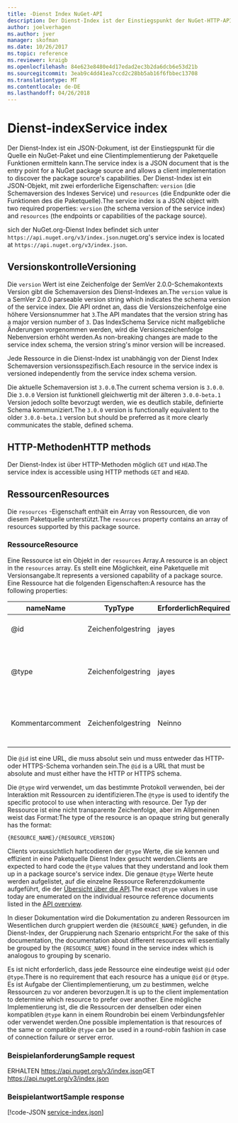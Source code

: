 ```yaml
---
title: -Dienst Index NuGet-API
description: Der Dienst-Index ist der Einstiegspunkt der NuGet-HTTP-API und listet die Funktionen des Servers.
author: joelverhagen
ms.author: jver
manager: skofman
ms.date: 10/26/2017
ms.topic: reference
ms.reviewer: kraigb
ms.openlocfilehash: 84e623e8480e4d17edad2ec3b2da6dcb6e53d21b
ms.sourcegitcommit: 3eab9c4dd41ea7ccd2c28bb5ab16f6fbbec13708
ms.translationtype: MT
ms.contentlocale: de-DE
ms.lasthandoff: 04/26/2018
---
```

# <a name="service-index"></a><span data-ttu-id="27e7f-103">Dienst-index</span><span class="sxs-lookup"><span data-stu-id="27e7f-103">Service index</span></span>

<span data-ttu-id="27e7f-104">Der Dienst-Index ist ein JSON-Dokument, ist der Einstiegspunkt für die Quelle ein NuGet-Paket und eine Clientimplementierung der Paketquelle Funktionen ermitteln kann.</span><span class="sxs-lookup"><span data-stu-id="27e7f-104">The service index is a JSON document that is the entry point for a NuGet package source and allows a client implementation to discover the package source's capabilities.</span></span> <span data-ttu-id="27e7f-105">Der Dienst-Index ist ein JSON-Objekt, mit zwei erforderliche Eigenschaften: `version` (die Schemaversion des Indexes Service) und `resources` (die Endpunkte oder die Funktionen des die Paketquelle).</span><span class="sxs-lookup"><span data-stu-id="27e7f-105">The service index is a JSON object with two required properties: `version` (the schema version of the service index) and `resources`  (the endpoints or capabilities of the package source).</span></span>

<span data-ttu-id="27e7f-106">sich der NuGet.org-Dienst Index befindet sich unter `https://api.nuget.org/v3/index.json`.</span><span class="sxs-lookup"><span data-stu-id="27e7f-106">nuget.org's service index is located at `https://api.nuget.org/v3/index.json`.</span></span>

## <a name="versioning"></a><span data-ttu-id="27e7f-107">Versionskontrolle</span><span class="sxs-lookup"><span data-stu-id="27e7f-107">Versioning</span></span>

<span data-ttu-id="27e7f-108">Die `version` Wert ist eine Zeichenfolge der SemVer 2.0.0-Schemakontexts Version gibt die Schemaversion des Dienst-Indexes an.</span><span class="sxs-lookup"><span data-stu-id="27e7f-108">The `version` value is a SemVer 2.0.0 parseable version string which indicates the schema version of the service index.</span></span> <span data-ttu-id="27e7f-109">Die API ordnet an, dass die Versionszeichenfolge eine höhere Versionsnummer hat `3`.</span><span class="sxs-lookup"><span data-stu-id="27e7f-109">The API mandates that the version string has a major version number of `3`.</span></span> <span data-ttu-id="27e7f-110">Das IndexSchema Service nicht maßgebliche Änderungen vorgenommen werden, wird die Versionszeichenfolge Nebenversion erhöht werden.</span><span class="sxs-lookup"><span data-stu-id="27e7f-110">As non-breaking changes are made to the service index schema, the version string's minor version will be increased.</span></span>

<span data-ttu-id="27e7f-111">Jede Ressource in die Dienst-Index ist unabhängig von der Dienst Index Schemaversion versionsspezifisch.</span><span class="sxs-lookup"><span data-stu-id="27e7f-111">Each resource in the service index is versioned independently from the service index schema version.</span></span>

<span data-ttu-id="27e7f-112">Die aktuelle Schemaversion ist `3.0.0`.</span><span class="sxs-lookup"><span data-stu-id="27e7f-112">The current schema version is `3.0.0`.</span></span> <span data-ttu-id="27e7f-113">Die `3.0.0` Version ist funktionell gleichwertig mit der älteren `3.0.0-beta.1` Version jedoch sollte bevorzugt werden, wie es deutlich stabile, definierte Schema kommuniziert.</span><span class="sxs-lookup"><span data-stu-id="27e7f-113">The `3.0.0` version is functionally equivalent to the older `3.0.0-beta.1` version but should be preferred as it more clearly communicates the stable, defined schema.</span></span>

## <a name="http-methods"></a><span data-ttu-id="27e7f-114">HTTP-Methoden</span><span class="sxs-lookup"><span data-stu-id="27e7f-114">HTTP methods</span></span>

<span data-ttu-id="27e7f-115">Der Dienst-Index ist über HTTP-Methoden möglich `GET` und `HEAD`.</span><span class="sxs-lookup"><span data-stu-id="27e7f-115">The service index is accessible using HTTP methods `GET` and `HEAD`.</span></span>

## <a name="resources"></a><span data-ttu-id="27e7f-116">Ressourcen</span><span class="sxs-lookup"><span data-stu-id="27e7f-116">Resources</span></span>

<span data-ttu-id="27e7f-117">Die `resources` -Eigenschaft enthält ein Array von Ressourcen, die von diesem Paketquelle unterstützt.</span><span class="sxs-lookup"><span data-stu-id="27e7f-117">The `resources` property contains an array of resources supported by this package source.</span></span>

### <a name="resource"></a><span data-ttu-id="27e7f-118">Ressource</span><span class="sxs-lookup"><span data-stu-id="27e7f-118">Resource</span></span>

<span data-ttu-id="27e7f-119">Eine Ressource ist ein Objekt in der `resources` Array.</span><span class="sxs-lookup"><span data-stu-id="27e7f-119">A resource is an object in the `resources` array.</span></span> <span data-ttu-id="27e7f-120">Es stellt eine Möglichkeit, eine Paketquelle mit Versionsangabe.</span><span class="sxs-lookup"><span data-stu-id="27e7f-120">It represents a versioned capability of a package source.</span></span> <span data-ttu-id="27e7f-121">Eine Ressource hat die folgenden Eigenschaften:</span><span class="sxs-lookup"><span data-stu-id="27e7f-121">A resource has the following properties:</span></span>

<span data-ttu-id="27e7f-122">name</span><span class="sxs-lookup"><span data-stu-id="27e7f-122">Name</span></span>          | <span data-ttu-id="27e7f-123">Typ</span><span class="sxs-lookup"><span data-stu-id="27e7f-123">Type</span></span>   | <span data-ttu-id="27e7f-124">Erforderlich</span><span class="sxs-lookup"><span data-stu-id="27e7f-124">Required</span></span> | <span data-ttu-id="27e7f-125">Hinweise</span><span class="sxs-lookup"><span data-stu-id="27e7f-125">Notes</span></span>
------------- | ------ | -------- | -----
@id           | <span data-ttu-id="27e7f-126">Zeichenfolge</span><span class="sxs-lookup"><span data-stu-id="27e7f-126">string</span></span> | <span data-ttu-id="27e7f-127">ja</span><span class="sxs-lookup"><span data-stu-id="27e7f-127">yes</span></span>      | <span data-ttu-id="27e7f-128">Die URL der Ressource</span><span class="sxs-lookup"><span data-stu-id="27e7f-128">The URL to the resource</span></span>
@type         | <span data-ttu-id="27e7f-129">Zeichenfolge</span><span class="sxs-lookup"><span data-stu-id="27e7f-129">string</span></span> | <span data-ttu-id="27e7f-130">ja</span><span class="sxs-lookup"><span data-stu-id="27e7f-130">yes</span></span>      | <span data-ttu-id="27e7f-131">Eine Zeichenfolgenkonstante, die den Ressourcentyp darstellt.</span><span class="sxs-lookup"><span data-stu-id="27e7f-131">A string constant representing the resource type</span></span>
<span data-ttu-id="27e7f-132">Kommentar</span><span class="sxs-lookup"><span data-stu-id="27e7f-132">comment</span></span>       | <span data-ttu-id="27e7f-133">Zeichenfolge</span><span class="sxs-lookup"><span data-stu-id="27e7f-133">string</span></span> | <span data-ttu-id="27e7f-134">Nein</span><span class="sxs-lookup"><span data-stu-id="27e7f-134">no</span></span>       | <span data-ttu-id="27e7f-135">Eine lesbare Beschreibung der Ressource</span><span class="sxs-lookup"><span data-stu-id="27e7f-135">A human readable description of the resource</span></span>

<span data-ttu-id="27e7f-136">Die `@id` ist eine URL, die muss absolut sein und muss entweder das HTTP- oder HTTPS-Schema vorhanden sein.</span><span class="sxs-lookup"><span data-stu-id="27e7f-136">The `@id` is a URL that must be absolute and must either have the HTTP or HTTPS schema.</span></span>

<span data-ttu-id="27e7f-137">Die `@type` wird verwendet, um das bestimmte Protokoll verwenden, bei der Interaktion mit Ressourcen zu identifizieren.</span><span class="sxs-lookup"><span data-stu-id="27e7f-137">The `@type` is used to identify the specific protocol to use when interacting with resource.</span></span> <span data-ttu-id="27e7f-138">Der Typ der Ressource ist eine nicht transparente Zeichenfolge, aber im Allgemeinen weist das Format:</span><span class="sxs-lookup"><span data-stu-id="27e7f-138">The type of the resource is an opaque string but generally has the format:</span></span>

    {RESOURCE_NAME}/{RESOURCE_VERSION}

<span data-ttu-id="27e7f-139">Clients voraussichtlich hartcodieren der `@type` Werte, die sie kennen und effizient in eine Paketquelle Dienst Index gesucht werden.</span><span class="sxs-lookup"><span data-stu-id="27e7f-139">Clients are expected to hard code the `@type` values that they understand and look them up in a package source's service index.</span></span> <span data-ttu-id="27e7f-140">Die genaue `@type` Werte heute werden aufgelistet, auf die einzelne Ressource Referenzdokumente aufgeführt, die der [Übersicht über die API](overview.md#resources-and-schema).</span><span class="sxs-lookup"><span data-stu-id="27e7f-140">The exact `@type` values in use today are enumerated on the individual resource reference documents listed in the [API overview](overview.md#resources-and-schema).</span></span>

<span data-ttu-id="27e7f-141">In dieser Dokumentation wird die Dokumentation zu anderen Ressourcen im Wesentlichen durch gruppiert werden die `{RESOURCE_NAME}` gefunden, in die Dienst-Index, der Gruppierung nach Szenario entspricht.</span><span class="sxs-lookup"><span data-stu-id="27e7f-141">For the sake of this documentation, the documentation about different resources will essentially be grouped by the `{RESOURCE_NAME}` found in the service index which is analogous to grouping by scenario.</span></span> 

<span data-ttu-id="27e7f-142">Es ist nicht erforderlich, dass jede Ressource eine eindeutige weist `@id` oder `@type`.</span><span class="sxs-lookup"><span data-stu-id="27e7f-142">There is no requirement that each resource has a unique `@id` or `@type`.</span></span> <span data-ttu-id="27e7f-143">Es ist Aufgabe der Clientimplementierung, um zu bestimmen, welche Ressourcen zu vor anderen bevorzugen.</span><span class="sxs-lookup"><span data-stu-id="27e7f-143">It is up to the client implementation to determine which resource to prefer over another.</span></span> <span data-ttu-id="27e7f-144">Eine mögliche Implementierung ist, die die Ressourcen der denselben oder einen kompatiblen `@type` kann in einem Roundrobin bei einem Verbindungsfehler oder verwendet werden.</span><span class="sxs-lookup"><span data-stu-id="27e7f-144">One possible implementation is that resources of the same or compatible `@type` can be used in a round-robin fashion in case of connection failure or server error.</span></span>

### <a name="sample-request"></a><span data-ttu-id="27e7f-145">Beispielanforderung</span><span class="sxs-lookup"><span data-stu-id="27e7f-145">Sample request</span></span>

<span data-ttu-id="27e7f-146">ERHALTEN https://api.nuget.org/v3/index.json</span><span class="sxs-lookup"><span data-stu-id="27e7f-146">GET https://api.nuget.org/v3/index.json</span></span>

### <a name="sample-response"></a><span data-ttu-id="27e7f-147">Beispielantwort</span><span class="sxs-lookup"><span data-stu-id="27e7f-147">Sample response</span></span>

[!code-JSON [service-index.json](./_data/service-index.json)]
